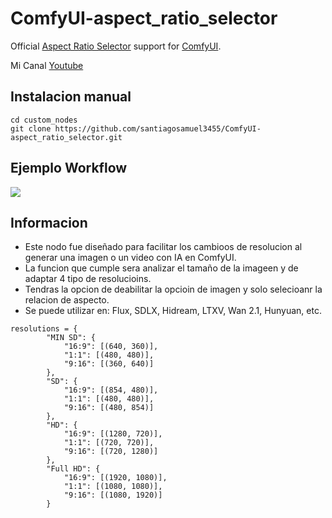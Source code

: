 # ComfyUI-aspect_ratio_selector

Official [Aspect Ratio Selector](https://github.com/santiagosamuel3455/ComfyUI-aspect_ratio_selector.git) support for [ComfyUI](https://github.com/comfyanonymous/ComfyUI).

Mi Canal [Youtube](https://www.youtube.com/@IA.Sistema.de.Interes)

## Instalacion manual
```
cd custom_nodes
git clone https://github.com/santiagosamuel3455/ComfyUI-aspect_ratio_selector.git
```

## Ejemplo Workflow

 ![](2025-05-17+091205.png)

## Informacion
- Este nodo fue diseñado para facilitar los cambioos de resolucion al generar una imagen o un video con IA en ComfyUI.
- La funcion que cumple sera analizar el tamaño de la imageen y de adaptar 4 tipo de resolucioins.
- Tendras la opcion de deabilitar la opcioin de imagen y solo selecioanr la relacion de aspecto.
- Se puede utilizar en: Flux, SDLX, Hidream, LTXV, Wan 2.1, Hunyuan, etc.
```
resolutions = {
        "MIN SD": {
            "16:9": [(640, 360)],
            "1:1": [(480, 480)],
            "9:16": [(360, 640)]
        },
        "SD": {
            "16:9": [(854, 480)],
            "1:1": [(480, 480)],
            "9:16": [(480, 854)]
        },
        "HD": {
            "16:9": [(1280, 720)],
            "1:1": [(720, 720)],
            "9:16": [(720, 1280)]
        },
        "Full HD": {
            "16:9": [(1920, 1080)],
            "1:1": [(1080, 1080)],
            "9:16": [(1080, 1920)]
        }
